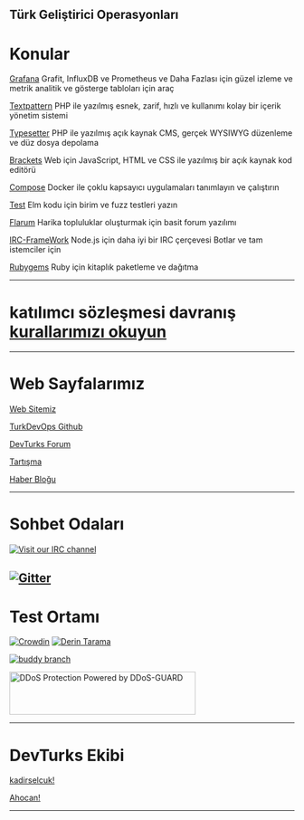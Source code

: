Türk Geliştirici Operasyonları
---
# Konular
[Grafana](https://turkdevops.github.io/grafana)
Grafit, InfluxDB ve Prometheus ve Daha Fazlası için güzel izleme ve metrik analitik ve gösterge tabloları için araç

[Textpattern](https://turkdevops.github.io/textpattern)
PHP ile yazılmış esnek, zarif, hızlı ve kullanımı kolay bir içerik yönetim sistemi

[Typesetter](https://turkdevops.github.io/Typesetter)
PHP ile yazılmış açık kaynak CMS, gerçek WYSIWYG düzenleme ve düz dosya depolama

[Brackets](https://turkdevops.github.io/brackets)
Web için JavaScript, HTML ve CSS ile yazılmış bir açık kaynak kod editörü

[Compose](https://turkdevops.github.io/compose)
Docker ile çoklu kapsayıcı uygulamaları tanımlayın ve çalıştırın

[Test](https://turkdevops.github.io/test)
Elm kodu için birim ve fuzz testleri yazın

[Flarum](https://turkdevops.github.io/flarum)
Harika topluluklar oluşturmak için basit forum yazılımı

[IRC-FrameWork](https://turkdevops.github.io/irc-framework)
Node.js için daha iyi bir IRC çerçevesi Botlar ve tam istemciler için

[Rubygems](https://turkdevops.github.io/rubygems)
Ruby için kitaplık paketleme ve dağıtma

---
# katılımcı sözleşmesi davranış [kurallarımızı okuyun](https://github.com/turkdevops/turkdevops.github.io/blob/master/CODE_OF_CONDUCT.md)
---
# Web Sayfalarımız 
[Web Sitemiz](https://turkdevops.github.io)

[TurkDevOps Github](https://github.com/turkdevops)

[DevTurks Forum](https://devturksforum.flarum.cloud/)

[Tartışma](http://devturks.mydiscussion.net) 

[Haber Bloğu](https://turkdevops.wordpress.com/)

---
# Sohbet Odaları 
[![Visit our IRC channel](https://kiwiirc.com/buttons/irc.kiwiirc.com/TurkDevOps.png)](https://kiwiirc.com/client/irc.kiwiirc.com/?nick=DevTurks|?#TurkDevOps)

[![Gitter](https://badges.gitter.im/turkdevops/community.svg)](https://gitter.im/turkdevops/community?utm_source=badge&utm_medium=badge&utm_campaign=pr-badge)
---
# Test Ortamı
[![Crowdin](https://badges.crowdin.net/turkdevops/localized.svg)](https://crowdin.com/project/turkdevops) 
[![Derin Tarama](https://deepscan.io/api/teams/10243/projects/12969/branches/209149/badge/grade.svg)](https://deepscan.io/dashboard#view=project&tid=10243&pid=12969&bid=209149)

[![buddy branch](https://app.buddy.works/kadirselcuk/turkdevops-github-io/repository/branch/master/badge.svg?token=63c099ba23195dd7c7dd38573a8b47113f894c237e86710108015da380bd8cb6 "buddy branch")](https://app.buddy.works/kadirselcuk/turkdevops-github-io/repository/branch/master)

<!-- DDoS-GUARD.net banner-->
<a href="https://ddos-guard.net?affiliate=142787" title="DDoS Protection Powered by DDoS-GUARD" target="_blank"><img src="https://ddos-guard.net/images/logos/ddos-protection-long.png" alt="DDoS Protection Powered by DDoS-GUARD" border="0" width="329" height="76" /></a>
<!-- DDoS-GUARD.net banner-->
---
# DevTurks Ekibi
[kadirselcuk!](https://github.com/kadirselcuk)

[Ahocan!](https://github.com/Ahocan) 

---

